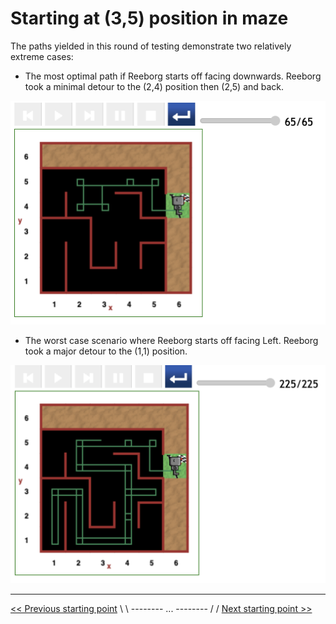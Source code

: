 # Starting at (3,5) position in maze

The paths yielded in this round of testing demonstrate two relatively extreme cases:

- The most optimal path if Reeborg starts off facing downwards. Reeborg took a minimal detour to the (2,4) position then (2,5) and back.

![Figure: ...](../img/start-at-3-5/start@-3,5~direct-manouvre.png)

- The worst case scenario where Reeborg starts off facing Left. Reeborg took a major detour to the (1,1) position.

![Figure: ...](../img/start-at-3-5/start@-3,5-not-direct-manouvre.png)

---

[<< Previous starting point](<starting-at-(2,5)-position.md>) \ \ -------- ... -------- / / [Next starting point >>](<starting-at-(4,5)-position.md>)
